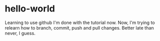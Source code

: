 # hello-world
Learning to use github
I'm done with the tutorial now.
Now, I'm trying to relearn how to branch, commit, push and pull changes.
Better late than never, I guess.
